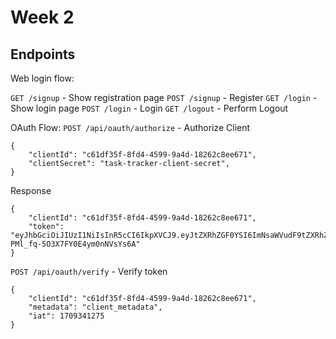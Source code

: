 # Week 2

## Endpoints

Web login flow:

`GET /signup` - Show registration page
`POST /signup` - Register
`GET /login` - Show login page
`POST /login` - Login
`GET /logout` - Perform Logout

OAuth Flow:
`POST /api/oauth/authorize` - Authorize Client
```
{
    "clientId": "c61df35f-8fd4-4599-9a4d-18262c8ee671", 
    "clientSecret": "task-tracker-client-secret", 
}
```
Response
```
{
    "clientId": "c61df35f-8fd4-4599-9a4d-18262c8ee671",
    "token": "eyJhbGciOiJIUzI1NiIsInR5cCI6IkpXVCJ9.eyJtZXRhZGF0YSI6ImNsaWVudF9tZXRhZGF0YSIsImlhdCI6MTcwOTI5NzIzNCwiZXhwIjoxNzA5Mjk3NDE0fQ.j_JohFfZjJJ7Np-PMl_fq-5O3X7FY0E4ym0nNVsYs6A"
}
```

`POST /api/oauth/verify` - Verify token
```
{
    "clientId": "c61df35f-8fd4-4599-9a4d-18262c8ee671",
    "metadata": "client_metadata",
    "iat": 1709341275
}
```
